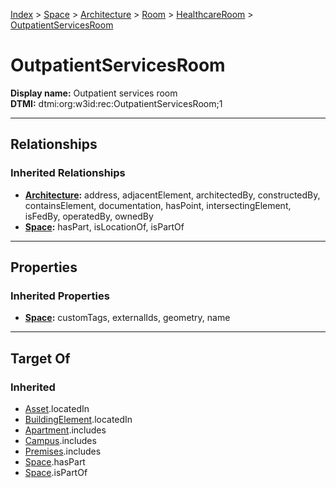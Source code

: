 [Index](../../../../index.md) > [Space](../../../Space.md) > [Architecture](../../Architecture.md) > [Room](../Room.md) > [HealthcareRoom](HealthcareRoom.md) > [OutpatientServicesRoom](#)
# OutpatientServicesRoom

**Display name:** Outpatient services room<br />
**DTMI:** dtmi:org:w3id:rec:OutpatientServicesRoom;1

---

## Relationships

### Inherited Relationships
* **[Architecture](../../Architecture.md):** address, adjacentElement, architectedBy, constructedBy, containsElement, documentation, hasPoint, intersectingElement, isFedBy, operatedBy, ownedBy
* **[Space](../../../Space.md):** hasPart, isLocationOf, isPartOf

---

## Properties

### Inherited Properties
* **[Space](../../../Space.md):** customTags, externalIds, geometry, name

---

## Target Of
### Inherited
* [Asset](../../../../Asset/Asset.md).locatedIn
* [BuildingElement](../../../../BuildingElement/BuildingElement.md).locatedIn
* [Apartment](../../../../Collection/Apartment.md).includes
* [Campus](../../../../Collection/Campus.md).includes
* [Premises](../../../../Collection/Premises.md).includes
* [Space](../../../Space.md).hasPart
* [Space](../../../Space.md).isPartOf
